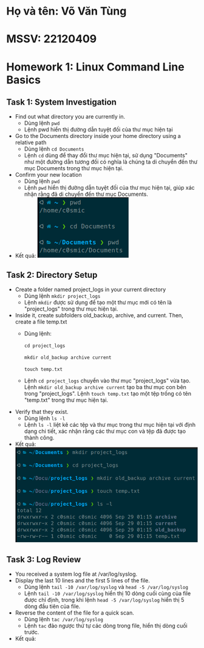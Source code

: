 # Họ và tên: Võ Văn Tùng
# MSSV: 22120409
# Homework 1: Linux Command Line Basics

## Task 1: System Investigation
- Find out what directory you are currently in.
    - Dùng lệnh `pwd`
    - Lệnh pwd hiển thị đường dẫn tuyệt đối của thư mục hiện tại
- Go to the Documents directory inside your home directory using a relative path
    - Dùng lệnh `cd Documents`
    - Lệnh `cd` dùng để thay đổi thư mục hiện tại, sử dụng "Documents" như một đường dẫn tương đối có nghĩa là chúng ta di chuyển đến thư mục Documents trong thư mục hiện tại.
- Confirm your new location
    - Dùng lệnh `pwd`
    - Lệnh `pwd` hiển thị đường dẫn tuyệt đối của thư mục hiện tại, giúp xác nhận rằng đã di chuyển đến thư mục Documents.
- Kết quả:
    ![alt text](image.png)

## Task 2: Directory Setup
- Create a folder named project_logs in your current directory
    - Dùng lệnh `mkdir project_logs`
    - Lệnh `mkdir` được sử dụng để tạo một thư mục mới có tên là "project_logs" trong thư mục hiện tại.
- Inside it, create subfolders old_backup, archive, and current. Then, create a file temp.txt
    - Dùng lệnh: 

        `cd project_logs`

        `mkdir old_backup archive current`

        `touch temp.txt`
    - Lệnh `cd project_logs` chuyển vào thư mục "project_logs" vừa tạo. Lệnh `mkdir old_backup archive current` tạo ba thư mục con bên trong "project_logs". Lệnh `touch temp.txt` tạo một tệp trống có tên "temp.txt" trong thư mục hiện tại.
- Verify that they exist.
    - Dùng lệnh `ls -l`
    - Lệnh `ls -l` liệt kê các tệp và thư mục trong thư mục hiện tại với định dạng chi tiết, xác nhận rằng các thư mục con và tệp đã được tạo thành công.
- Kết quả:
    ![alt text](image-1.png)

## Task 3: Log Review
- You received a system log file at /var/log/syslog.
- Display the last 10 lines and the first 5 lines of the file.
    - Dùng lệnh `tail -10 /var/log/syslog` và `head -5 /var/log/syslog`
    - Lệnh `tail -10 /var/log/syslog` hiển thị 10 dòng cuối cùng của file được chỉ định, trong khi lệnh `head -5 /var/log/syslog` hiển thị 5 dòng đầu tiên của file.
- Reverse the content of the file for a quick scan.
    - Dùng lệnh `tac /var/log/syslog`
    - Lệnh `tac` đảo ngược thứ tự các dòng trong file, hiển thị dòng cuối trước.
- Kết quả:
